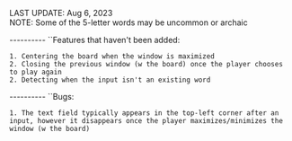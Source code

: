 LAST UPDATE: Aug 6, 2023  
NOTE: Some of the 5-letter words may be uncommon or archaic

---------- ``Features that haven't been added:

	1. Centering the board when the window is maximized
	2. Closing the previous window (w the board) once the player chooses to play again
	2. Detecting when the input isn't an existing word

---------- ``Bugs:

	1. The text field typically appears in the top-left corner after an input, however it disappears once the player maximizes/minimizes the window (w the board)
